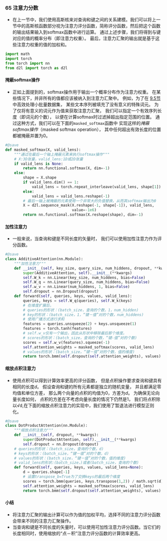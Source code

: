 ### 65 注意力分数
- 在上一节中，我们使用高斯核来对查询和键之间的关系建模。我们可以将上一节中的高斯核函数部分视为注意力评分函数，简称评分函数，然后把这个函数的输出结果输入到softmax函数中进行运算。 通过上述步骤，我们将得到与键对应的值的概率分布（即注意力权重）。 最后，注意力汇聚的输出就是基于这些注意力权重的值的加权和。
```python
import math
import torch
from torch import nn
from d2l import torch as d2l
```
#### 掩蔽softmax操作
- 正如上面提到的，softmax操作用于输出一个概率分布作为注意力权重。 在某些情况下，并非所有的值都应该被纳入到注意力汇聚中。 例如，为了在 [9.5节](https://zh-v2.d2l.ai/chapter_recurrent-modern/machine-translation-and-dataset.html#sec-machine-translation)中高效处理小批量数据集， 某些文本序列被填充了没有意义的特殊词元。 为了仅将有意义的词元作为值来获取注意力汇聚， 我们可以指定一个有效序列长度（即词元的个数）， 以便在计算softmax时过滤掉超出指定范围的位置。 通过这种方式，我们可以在下面的`masked_softmax`函数中 实现这样的*掩蔽softmax操作*（masked softmax operation）， 其中任何超出有效长度的位置都被掩蔽并置为0。
```python
#@save
def masked_softmax(X, valid_lens):
    """通过在最后一个轴上掩蔽元素来执行softmax操作"""
    # X:3D张量，valid_lens:1D或2D张量
    if valid_lens is None:
        return nn.functional.softmax(X, dim=-1)
    else:
        shape = X.shape
        if valid_lens.dim() == 1:
            valid_lens = torch.repeat_interleave(valid_lens, shape[1])
        else:
            valid_lens = valid_lens.reshape(-1)
        # 最后一轴上被掩蔽的元素使用一个非常大的负值替换，从而其softmax输出为0
        X = d2l.sequence_mask(X.reshape(-1, shape[-1]), valid_lens,
                              value=-1e6)
        return nn.functional.softmax(X.reshape(shape), dim=-1)
```
#### 加性注意力
- 一般来说，当查询和键是不同长度的矢量时， 我们可以使用加性注意力作为评分函数。
```python
#@save
class AdditiveAttention(nn.Module):
    """加性注意力"""
    def __init__(self, key_size, query_size, num_hiddens, dropout, **kwargs):
        super(AdditiveAttention, self).__init__(**kwargs)
        self.W_k = nn.Linear(key_size, num_hiddens, bias=False)
        self.W_q = nn.Linear(query_size, num_hiddens, bias=False)
        self.w_v = nn.Linear(num_hiddens, 1, bias=False)
        self.dropout = nn.Dropout(dropout)
    def forward(self, queries, keys, values, valid_lens):
        queries, keys = self.W_q(queries), self.W_k(keys)
        # 在维度扩展后，
        # queries的形状：(batch_size，查询的个数，1，num_hidden)
        # key的形状：(batch_size，1，“键－值”对的个数，num_hiddens)
        # 使用广播方式进行求和
        features = queries.unsqueeze(2) + keys.unsqueeze(1)
        features = torch.tanh(features)
        # self.w_v仅有一个输出，因此从形状中移除最后那个维度。
        # scores的形状：(batch_size，查询的个数，“键-值”对的个数)
        scores = self.w_v(features).squeeze(-1)
        self.attention_weights = masked_softmax(scores, valid_lens)
        # values的形状：(batch_size，“键－值”对的个数，值的维度)
        return torch.bmm(self.dropout(self.attention_weights), values)
```
#### 缩放点积注意力
- 使用点积可以得到计算效率更高的评分函数， 但是点积操作要求查询和键具有相同的长度*d*。 假设查询和键的所有元素都是独立的随机变量， 并且都满足零均值和单位方差， 那么两个向量的点积的均值为0，方差为*d*。 为确保无论向量长度如何， 点积的方差在不考虑向量长度的情况下仍然是1， 我们将点积除以√d,在下面的缩放点积注意力的实现中，我们使用了暂退法进行模型正则化。
```python
#@save
class DotProductAttention(nn.Module):
    """缩放点积注意力"""
    def __init__(self, dropout, **kwargs):
        super(DotProductAttention, self).__init__(**kwargs)
        self.dropout = nn.Dropout(dropout)
    # queries的形状：(batch_size，查询的个数，d)
    # keys的形状：(batch_size，“键－值”对的个数，d)
    # values的形状：(batch_size，“键－值”对的个数，值的维度)
    # valid_lens的形状:(batch_size，)或者(batch_size，查询的个数)
    def forward(self, queries, keys, values, valid_lens=None):
        d = queries.shape[-1]
        # 设置transpose_b=True为了交换keys的最后两个维度
        scores = torch.bmm(queries, keys.transpose(1,2)) / math.sqrt(d)
        self.attention_weights = masked_softmax(scores, valid_lens)
        return torch.bmm(self.dropout(self.attention_weights), values)
```
#### 小结
- 将注意力汇聚的输出计算可以作为值的加权平均，选择不同的注意力评分函数会带来不同的注意力汇聚操作。
- 当查询和键是不同长度的矢量时，可以使用可加性注意力评分函数。当它们的长度相同时，使用缩放的“点－积”注意力评分函数的计算效率更高。
